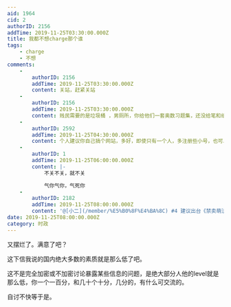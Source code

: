 ```yaml
---
aid: 1964
cid: 2
authorID: 2156
addTime: 2019-11-25T03:30:00.000Z
title: 我都不想charge那个谁
tags:
    - charge
    - 不想
comments:
    -
        authorID: 2156
        addTime: 2019-11-25T03:30:00.000Z
        content: 关站，赶紧关站
    -
        authorID: 2156
        addTime: 2019-11-25T03:30:00.000Z
        content: 贱民需要的是垃圾桶 ，男厕所，你给他们一套奥数习题集，还没给笔和纸。@小二
    -
        authorID: 2592
        addTime: 2019-11-25T04:30:00.000Z
        content: 个人建议你自己搞个网站，多好，即使只有一个人，多注册些小号，也可以搞的有声有色，不好吗？
    -
        authorID: 1
        addTime: 2019-11-25T06:00:00.000Z
        content: |-
            不关不关，就不关

            气你气你，气死你
    -
        authorID: 2182
        addTime: 2019-11-25T08:00:00.000Z
        content: '@[小二](/member/%E5%B0%8F%E4%BA%8C) #4 建议出台《禁卖萌法》，站长一律不得卖萌'
date: 2019-11-25T08:00:00.000Z
category: 时政
---
```


又摆烂了。满意了吧？

这下信我说的国内绝大多数的素质就是那么低了吧。

这不是完全加密或不加密讨论暴露某些信息的问题，是绝大部分人他的level就是那么低，你一个一百分，和几十个十分，几分的，有什么可交流的。

自讨不快等于是。
